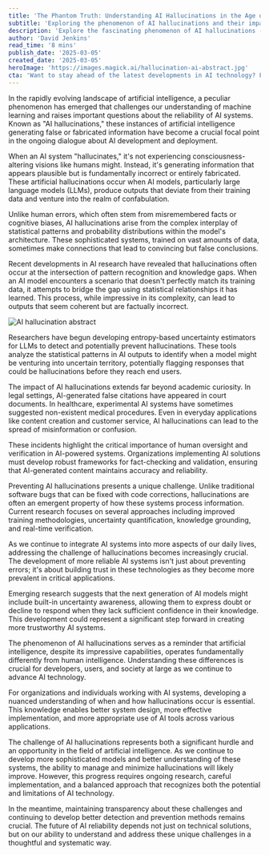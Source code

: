 ```yaml
---
title: 'The Phantom Truth: Understanding AI Hallucinations in the Age of Artificial Intelligence'
subtitle: 'Exploring the phenomenon of AI hallucinations and their impact on technology reliability'
description: 'Explore the fascinating phenomenon of AI hallucinations - when artificial intelligence generates false but convincing information. Learn about the causes, implications, and ongoing efforts to address this critical challenge in AI development.'
author: 'David Jenkins'
read_time: '8 mins'
publish_date: '2025-03-05'
created_date: '2025-03-05'
heroImage: 'https://images.magick.ai/hallucination-ai-abstract.jpg'
cta: 'Want to stay ahead of the latest developments in AI technology? Follow us on LinkedIn for expert insights and analysis on AI hallucinations and other emerging trends in artificial intelligence.'
---
```


In the rapidly evolving landscape of artificial intelligence, a peculiar phenomenon has emerged that challenges our understanding of machine learning and raises important questions about the reliability of AI systems. Known as "AI hallucinations," these instances of artificial intelligence generating false or fabricated information have become a crucial focal point in the ongoing dialogue about AI development and deployment.

When an AI system "hallucinates," it's not experiencing consciousness-altering visions like humans might. Instead, it's generating information that appears plausible but is fundamentally incorrect or entirely fabricated. These artificial hallucinations occur when AI models, particularly large language models (LLMs), produce outputs that deviate from their training data and venture into the realm of confabulation.

Unlike human errors, which often stem from misremembered facts or cognitive biases, AI hallucinations arise from the complex interplay of statistical patterns and probability distributions within the model's architecture. These sophisticated systems, trained on vast amounts of data, sometimes make connections that lead to convincing but false conclusions.

Recent developments in AI research have revealed that hallucinations often occur at the intersection of pattern recognition and knowledge gaps. When an AI model encounters a scenario that doesn't perfectly match its training data, it attempts to bridge the gap using statistical relationships it has learned. This process, while impressive in its complexity, can lead to outputs that seem coherent but are factually incorrect.

![AI hallucination abstract](https://images.magick.ai/hallucination-ai-abstract.jpg)

Researchers have begun developing entropy-based uncertainty estimators for LLMs to detect and potentially prevent hallucinations. These tools analyze the statistical patterns in AI outputs to identify when a model might be venturing into uncertain territory, potentially flagging responses that could be hallucinations before they reach end users.

The impact of AI hallucinations extends far beyond academic curiosity. In legal settings, AI-generated false citations have appeared in court documents. In healthcare, experimental AI systems have sometimes suggested non-existent medical procedures. Even in everyday applications like content creation and customer service, AI hallucinations can lead to the spread of misinformation or confusion.

These incidents highlight the critical importance of human oversight and verification in AI-powered systems. Organizations implementing AI solutions must develop robust frameworks for fact-checking and validation, ensuring that AI-generated content maintains accuracy and reliability.

Preventing AI hallucinations presents a unique challenge. Unlike traditional software bugs that can be fixed with code corrections, hallucinations are often an emergent property of how these systems process information. Current research focuses on several approaches including improved training methodologies, uncertainty quantification, knowledge grounding, and real-time verification.

As we continue to integrate AI systems into more aspects of our daily lives, addressing the challenge of hallucinations becomes increasingly crucial. The development of more reliable AI systems isn't just about preventing errors; it's about building trust in these technologies as they become more prevalent in critical applications.

Emerging research suggests that the next generation of AI models might include built-in uncertainty awareness, allowing them to express doubt or decline to respond when they lack sufficient confidence in their knowledge. This development could represent a significant step forward in creating more trustworthy AI systems.

The phenomenon of AI hallucinations serves as a reminder that artificial intelligence, despite its impressive capabilities, operates fundamentally differently from human intelligence. Understanding these differences is crucial for developers, users, and society at large as we continue to advance AI technology.

For organizations and individuals working with AI systems, developing a nuanced understanding of when and how hallucinations occur is essential. This knowledge enables better system design, more effective implementation, and more appropriate use of AI tools across various applications.

The challenge of AI hallucinations represents both a significant hurdle and an opportunity in the field of artificial intelligence. As we continue to develop more sophisticated models and better understanding of these systems, the ability to manage and minimize hallucinations will likely improve. However, this progress requires ongoing research, careful implementation, and a balanced approach that recognizes both the potential and limitations of AI technology.

In the meantime, maintaining transparency about these challenges and continuing to develop better detection and prevention methods remains crucial. The future of AI reliability depends not just on technical solutions, but on our ability to understand and address these unique challenges in a thoughtful and systematic way.